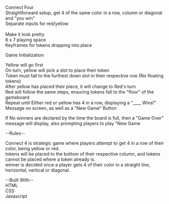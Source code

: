 
Connect Four
<br>
 Straightforward setup, get 4 of the same color in a row, column or diagonal and "you win"
 <br>
 Separate inputs for red/yellow  
 <br>
 Make it look pretty
 <br>
 6 x 7 playing space
 <br>
 Keyframes for tokens dropping into place
 <br>

 Game Initialization <br>

Yellow will go first <br>
On turn, yellow will pick a slot to place their token <br>
Token must fall to the furthest down slot in their respective row (No floating tokens) <br>
After yellow has placed their piece, it will change to Red's turn <br>
Red will follow the same steps, ensuring tokens fall to the "floor" of the gameboard <br>
Repeat until Either red or yellow has 4 in a row, displaying a "____ Wins!" Message on screen, as well as a "New Game" Button<br>

If No winners are declared by the time the board is full, then a "Game Over" message will display, also prompting players to play "New Game <br>


--Rules-- <br>

Connect 4 is strategic game where players attempt to get 4 in a row of their color, being yellow or red. <br>
tokens will be placed to the bottom of their respective column, and tokens cannot be placed where a token already is. <br>
winner is decided once a player gets 4 of their color in a straight line, horizontal, vertical or diagonal. <br>

--Built With-- <br>
HTML <br>
CSS <br>
Javascript <br>


